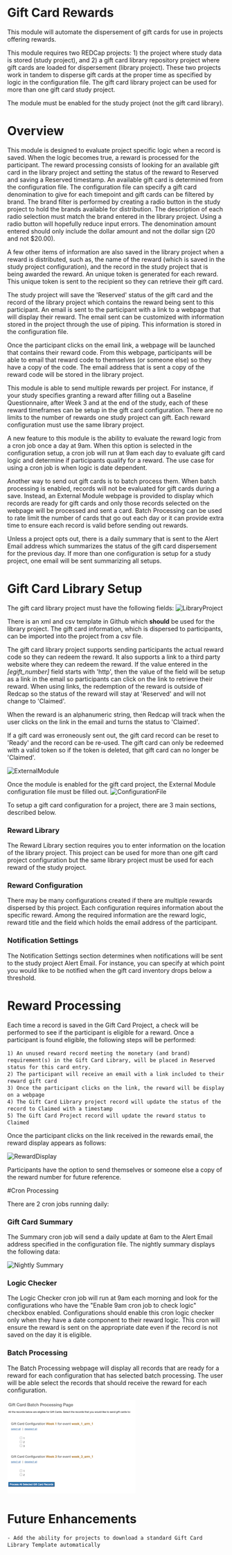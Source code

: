 # Gift Card Rewards

This module will automate the dispersement of gift cards for use in projects offering rewards.

This module requires two REDCap projects: 1) the project where study data is stored (study project), and 2) a gift card library 
repository project where gift cards are loaded for dispersement (library project).  These two projects work in tandem to disperse
gift cards at the proper time as specified by logic in the configuration file.  The gift card library project can be used for more
than one gift card study project.

The module must be enabled for the study project (not the gift card library). 

# Overview
This module is designed to evaluate project specific logic when a record is saved. When the logic becomes true, a reward is
processed for the participant. The reward processing consists of looking for an available gift card in the library project and setting
the status of the reward to Reserved and saving a Reserved timestamp.  An available gift card is determined
from the configuration file.  The configuration file can specify a gift card denomination to give for each
timepoint and gift cards can be filtered by brand. The brand filter is performed by creating a radio button 
in the study project to hold the brands available for distribution.  The description of each radio
selection must match the brand entered in the library project. Using a radio button will hopefully reduce
input errors. The denomination amount entered should only include the dollar amount and not the dollar sign (20 and not $20.00).

A few other items of information are also saved in the library project when a reward is distributed, such as,
the name of the reward (which is saved in the study project configuration), and the record in the study project that is 
being awarded the reward. An unique token is generated for each reward. This unique token is sent to the recipient so they can
retrieve their gift card. 

The study project will save the 'Reserved' status of the gift card and the record of the library project which contains the reward being sent to this
participant. An email is sent to the participant with a link to a webpage that will display their reward. The email sent can
be customized with information stored in the project through the use of piping. This information is stored in the 
configuration file.

Once the participant clicks on the email link, a webpage will be launched that contains their reward code.  From this webpage, participants
will be able to email that reward code to themselves (or someone else) so they have a copy of the code. The email address that is sent a copy of the
reward code will be stored in the library project.

This module is able to send multiple rewards per project.  For instance, if your study specifies granting a reward after filling out a Baseline
Questionnaire, after Week 3 and at the end of the study, each of these reward timeframes can be setup in the gift card configuration. There
are no limits to the number of rewards one study project can gift.  Each reward configuration must use the same library project.

A new feature to this module is the ability to evaluate the reward logic from a cron job once a day at 9am.  When this option is selected in 
the configuration setup, a cron job will run at 9am each day to evaluate gift card logic and determine if participants qualify for a reward.
The use case for using a cron job is when logic is date dependent.

Another way to send out gift cards is to batch process them.  When batch processing is enabled, records will not be evaluated
for gift cards during a save.  Instead, an External Module webpage is provided to display which records are ready for gift cards
and only those records selected on the webpage will be processed and sent a card.  Batch Processing can be used to rate limit 
the number of cards that go out each day or it can provide extra time to ensure each record is valid before sending out rewards.

Unless a project opts out, there is a daily summary that is sent to the Alert Email address which summarizes the status of the gift card
dispersement for the previous day.  If more than one configuration is setup for a study project, one email will be sent summarizing all
setups.


# Gift Card Library Setup
The gift card library project must have the following fields:
![LibraryProject](img/library_project.png)

There is an xml and csv template in Github which <b>should</b> be used for the library project. The gift card information, 
which is dispersed to participants, can be imported into the project from a csv file.

The gift card library project supports sending participants the actual reward code so they can redeem the reward.  It also
supports a link to a third party website where they can redeem the reward.  If the value entered in the 
<i>[egift_number]</i> field starts with 'http', then the value of the field will be setup as a link in the email so
participants can click on the link to retrieve their reward. When using links, the redemption of the reward is outside
of Redcap so the status of the reward will stay at 'Reserved' and will not change to 'Claimed'.

When the reward is an alphanumeric string, then Redcap will track when the user clicks on the link in the email and turns
the status to 'Claimed'.

If a gift card was erroneously sent out, the gift card record can be reset to 'Ready' and the record can be re-used. The
gift card can only be redeemed with a valid token so if the token is deleted, that gift card can no longer be 'Claimed'.

![ExternalModule](img/external_module.png)


Once the module is enabled for the gift card project, the External Module configuration file must be filled out.
![ConfigurationFile](img/open_config.png)

To setup a gift card configuration for a project, there are 3 main sections, described below.

### Reward Library

The Reward Library section requires you to enter information on the location of the library project. This project can be used for more than one
gift card project configuration but the same library project must be used for each reward of the study project.

### Reward Configuration

There may be many configurations created if there are multiple rewards dispersed by this project.
Each configuration requires information about the specific reward. Among the required information are the reward logic, reward title and the
field which holds the email address of the participant.

### Notification Settings

The Notification Settings section determines when notifications will be sent to the study project Alert Email. 
For instance, you can specify at which point you would like to be notified when the gift card inventory drops
below a threshold.

# Reward Processing

Each time a record is saved in the Gift Card Project, a check will be performed to see if the participant is eligible for a reward. 
Once a participant is found eligible, the following steps will be performed:

    1) An unused reward record meeting the monetary (and brand) requirement(s) in the Gift Card Library, will be placed in Reserved status for this card entry.
    2) The participant will receive an email with a link included to their reward gift card
    3) Once the participant clicks on the link, the reward will be display on a webpage
    4) The Gift Card Library project record will update the status of the record to Claimed with a timestamp
    5) The Gift Card Project record will update the reward status to Claimed
    
Once the participant clicks on the link received in the rewards email, the reward display appears as follows:

![RewardDisplay](img/reward_display.png)

Participants have the option to send themselves or someone else a copy of the reward number for future reference.

#Cron Processing

There are 2 cron jobs running daily:

### Gift Card Summary

The Summary cron job will send a daily update at 6am to the Alert Email address specified in the configuration file.  The nightly summary 
displays the following data:

![Nightly Summary](img/daily_summary.png)

### Logic Checker

The Logic Checker cron job will run at 9am each morning and look for the configurations who have the "Enable 9am cron 
job to check logic" checkbox enabled. Configurations should enable this cron logic checker only when they have a date 
component to their reward logic.  This cron will ensure the
reward is sent on the appropriate date even if the record is not saved on the day it is eligible.

### Batch Processing

The Batch Processing webpage will display all records that are ready for a reward for each configuration that has 
selected batch processing. The user will be able select the records that should receive the reward for each configuration.

![Batch Processing](img/batch_processing.png)

# Future Enhancements
    - Add the ability for projects to download a standard Gift Card Library Template automatically